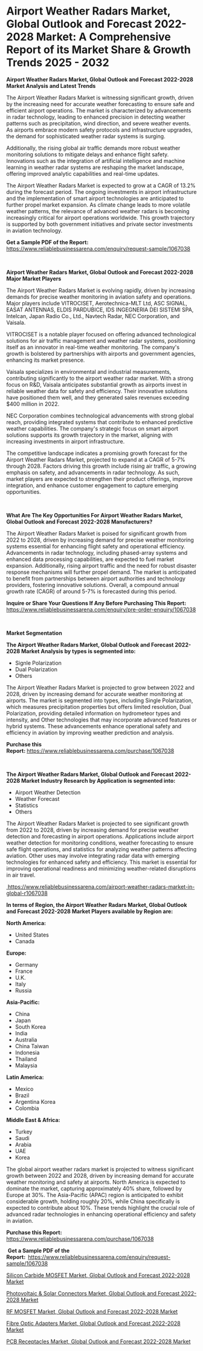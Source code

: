 <p><h1>Airport Weather Radars Market, Global Outlook and Forecast 2022-2028 Market: A Comprehensive Report of its Market Share & Growth Trends 2025 - 2032</h1></p><p><strong>Airport Weather Radars Market, Global Outlook and Forecast 2022-2028 Market Analysis and Latest Trends</strong></p>
<p><p>The Airport Weather Radars Market is witnessing significant growth, driven by the increasing need for accurate weather forecasting to ensure safe and efficient airport operations. The market is characterized by advancements in radar technology, leading to enhanced precision in detecting weather patterns such as precipitation, wind direction, and severe weather events. As airports embrace modern safety protocols and infrastructure upgrades, the demand for sophisticated weather radar systems is surging.</p><p>Additionally, the rising global air traffic demands more robust weather monitoring solutions to mitigate delays and enhance flight safety. Innovations such as the integration of artificial intelligence and machine learning in weather radar systems are reshaping the market landscape, offering improved analytic capabilities and real-time updates.</p><p>The Airport Weather Radars Market is expected to grow at a CAGR of 13.2% during the forecast period. The ongoing investments in airport infrastructure and the implementation of smart airport technologies are anticipated to further propel market expansion. As climate change leads to more volatile weather patterns, the relevance of advanced weather radars is becoming increasingly critical for airport operations worldwide. This growth trajectory is supported by both government initiatives and private sector investments in aviation technology.</p></p>
<p><strong>Get a Sample PDF of the Report:&nbsp;</strong> <a href="https://www.reliablebusinessarena.com/enquiry/request-sample/1067038?utm_campaign=2039&utm_medium=2&utm_source=Github&utm_content=ia&utm_term=21032025&utm_id=airport-weather-radars-market-global-outlook-and-forecast-2022-2028">https://www.reliablebusinessarena.com/enquiry/request-sample/1067038</a></p>
<p>&nbsp;</p>
<p><strong>Airport Weather Radars Market, Global Outlook and Forecast 2022-2028 Major Market Players</strong></p>
<p><p>The Airport Weather Radars Market is evolving rapidly, driven by increasing demands for precise weather monitoring in aviation safety and operations. Major players include VITROCISET, Aerotechnica-MLT Ltd, ASC SIGNAL, EASAT ANTENNAS, ELDIS PARDUBICE, IDS INGEGNERIA DEI SISTEMI SPA, Intelcan, Japan Radio Co., Ltd., Navtech Radar, NEC Corporation, and Vaisala.</p><p>VITROCISET is a notable player focused on offering advanced technological solutions for air traffic management and weather radar systems, positioning itself as an innovator in real-time weather monitoring. The company's growth is bolstered by partnerships with airports and government agencies, enhancing its market presence.</p><p>Vaisala specializes in environmental and industrial measurements, contributing significantly to the airport weather radar market. With a strong focus on R&D, Vaisala anticipates substantial growth as airports invest in reliable weather data for safety and efficiency. Their innovative solutions have positioned them well, and they generated sales revenues exceeding $400 million in 2022.</p><p>NEC Corporation combines technological advancements with strong global reach, providing integrated systems that contribute to enhanced predictive weather capabilities. The company's strategic focus on smart airport solutions supports its growth trajectory in the market, aligning with increasing investments in airport infrastructure.</p><p>The competitive landscape indicates a promising growth forecast for the Airport Weather Radars Market, projected to expand at a CAGR of 5-7% through 2028. Factors driving this growth include rising air traffic, a growing emphasis on safety, and advancements in radar technology. As such, market players are expected to strengthen their product offerings, improve integration, and enhance customer engagement to capture emerging opportunities.</p></p>
<p>&nbsp;</p>
<p><strong>What Are The Key Opportunities For Airport Weather Radars Market, Global Outlook and Forecast 2022-2028 Manufacturers?</strong></p>
<p><p>The Airport Weather Radars Market is poised for significant growth from 2022 to 2028, driven by increasing demand for precise weather monitoring systems essential for enhancing flight safety and operational efficiency. Advancements in radar technology, including phased-array systems and enhanced data processing capabilities, are expected to fuel market expansion. Additionally, rising airport traffic and the need for robust disaster response mechanisms will further propel demand. The market is anticipated to benefit from partnerships between airport authorities and technology providers, fostering innovative solutions. Overall, a compound annual growth rate (CAGR) of around 5-7% is forecasted during this period.</p></p>
<p><strong>Inquire or Share Your Questions If Any Before Purchasing This Report:</strong> <a href="https://www.reliablebusinessarena.com/enquiry/pre-order-enquiry/1067038?utm_campaign=2039&utm_medium=2&utm_source=Github&utm_content=ia&utm_term=21032025&utm_id=airport-weather-radars-market-global-outlook-and-forecast-2022-2028">https://www.reliablebusinessarena.com/enquiry/pre-order-enquiry/1067038</a></p>
<p>&nbsp;</p>
<p><strong>Market Segmentation</strong></p>
<p><strong>The Airport Weather Radars Market, Global Outlook and Forecast 2022-2028 Market Analysis by types is segmented into:</strong></p>
<p><ul><li>Signle Polarization</li><li>Dual Polarization</li><li>Others</li></ul></p>
<p><p>The Airport Weather Radars Market is projected to grow between 2022 and 2028, driven by increasing demand for accurate weather monitoring at airports. The market is segmented into types, including Single Polarization, which measures precipitation properties but offers limited resolution, Dual Polarization, providing detailed information on hydrometeor types and intensity, and Other technologies that may incorporate advanced features or hybrid systems. These advancements enhance operational safety and efficiency in aviation by improving weather prediction and analysis.</p></p>
<p><strong>Purchase this Report:&nbsp;</strong><a href="https://www.reliablebusinessarena.com/purchase/1067038?utm_campaign=2039&utm_medium=2&utm_source=Github&utm_content=ia&utm_term=21032025&utm_id=airport-weather-radars-market-global-outlook-and-forecast-2022-2028">https://www.reliablebusinessarena.com/purchase/1067038</a></p>
<p>&nbsp;</p>
<p><strong>The Airport Weather Radars Market, Global Outlook and Forecast 2022-2028 Market Industry Research by Application is segmented into:</strong></p>
<p><ul><li>Airport Weather Detection</li><li>Weather Forecast</li><li>Statistics</li><li>Others</li></ul></p>
<p><p>The Airport Weather Radars Market is projected to see significant growth from 2022 to 2028, driven by increasing demand for precise weather detection and forecasting in airport operations. Applications include airport weather detection for monitoring conditions, weather forecasting to ensure safe flight operations, and statistics for analyzing weather patterns affecting aviation. Other uses may involve integrating radar data with emerging technologies for enhanced safety and efficiency. This market is essential for improving operational readiness and minimizing weather-related disruptions in air travel.</p></p>
<p><a href="https://www.reliablebusinessarena.com/airport-weather-radars-market-in-global-r1067038?utm_campaign=2039&utm_medium=2&utm_source=Github&utm_content=ia&utm_term=21032025&utm_id=airport-weather-radars-market-global-outlook-and-forecast-2022-2028">&nbsp;https://www.reliablebusinessarena.com/airport-weather-radars-market-in-global-r1067038</a></p>
<p><strong>In terms of Region, the Airport Weather Radars Market, Global Outlook and Forecast 2022-2028 Market Players available by Region are:</strong></p>
<p>
    <p> <strong> North America: </strong>
        <ul>
            <li>United States</li>
            <li>Canada</li>
        </ul>
        </p> 
    <p> <strong> Europe: </strong>
        <ul>
            <li>Germany</li>
            <li>France</li>
            <li>U.K.</li>
            <li>Italy</li>
            <li>Russia</li>
        </ul>
        </p> 
    <p> <strong> Asia-Pacific: </strong>
        <ul>
            <li>China</li>
            <li>Japan</li>
            <li>South Korea</li>
            <li>India</li>
            <li>Australia</li>
            <li>China Taiwan</li>
            <li>Indonesia</li>
            <li>Thailand</li>
            <li>Malaysia</li>
        </ul>
        </p> 
    <p> <strong> Latin America: </strong>
        <ul>
            <li>Mexico</li>
            <li>Brazil</li>
            <li>Argentina Korea</li>
            <li>Colombia</li>
        </ul>
        </p> 
    <p> <strong> Middle East & Africa: </strong>
        <ul>
            <li>Turkey</li>
            <li>Saudi</li>
            <li>Arabia</li>
            <li>UAE</li>
            <li>Korea</li>
        </ul>
    </p>
    </p>
<p><p>The global airport weather radars market is projected to witness significant growth between 2022 and 2028, driven by increasing demand for accurate weather monitoring and safety at airports. North America is expected to dominate the market, capturing approximately 40% share, followed by Europe at 30%. The Asia-Pacific (APAC) region is anticipated to exhibit considerable growth, holding roughly 20%, while China specifically is expected to contribute about 10%. These trends highlight the crucial role of advanced radar technologies in enhancing operational efficiency and safety in aviation.</p></p>
<p><strong>Purchase this Report: </strong><a href="https://www.reliablebusinessarena.com/purchase/1067038?utm_campaign=2039&utm_medium=2&utm_source=Github&utm_content=ia&utm_term=21032025&utm_id=airport-weather-radars-market-global-outlook-and-forecast-2022-2028">https://www.reliablebusinessarena.com/purchase/1067038</a></p>
<p>&nbsp;<strong>Get a Sample PDF of the Report:&nbsp;&nbsp;</strong><a href="https://www.reliablebusinessarena.com/enquiry/request-sample/1067038?utm_campaign=2039&utm_medium=2&utm_source=Github&utm_content=ia&utm_term=21032025&utm_id=airport-weather-radars-market-global-outlook-and-forecast-2022-2028">https://www.reliablebusinessarena.com/enquiry/request-sample/1067038</a></p>
<p><strong></strong></p>
<p><p><a href="https://github.com/awwqamet/Market-Research-Report-List-1/blob/main/silicon-carbide-mosfet-market-global-outlook-and-forecast-2022-2028-market.md?utm_campaign=2039&utm_medium=2&utm_source=Github&utm_content=ia&utm_term=21032025&utm_id=airport-weather-radars-market-global-outlook-and-forecast-2022-2028">Silicon Carbide MOSFET Market, Global Outlook and Forecast 2022-2028 Market</a></p><p><a href="https://github.com/yodhafirorae/Market-Research-Report-List-1/blob/main/photovoltaic-solar-connectors-market-global-outlook-and-forecast-2022-2028-market.md?utm_campaign=2039&utm_medium=2&utm_source=Github&utm_content=ia&utm_term=21032025&utm_id=airport-weather-radars-market-global-outlook-and-forecast-2022-2028">Photovoltaic & Solar Connectors Market, Global Outlook and Forecast 2022-2028 Market</a></p><p><a href="https://github.com/stuwinawisa/Market-Research-Report-List-1/blob/main/rf-mosfet-market-global-outlook-and-forecast-2022-2028-market.md?utm_campaign=2039&utm_medium=2&utm_source=Github&utm_content=ia&utm_term=21032025&utm_id=airport-weather-radars-market-global-outlook-and-forecast-2022-2028">RF MOSFET Market, Global Outlook and Forecast 2022-2028 Market</a></p><p><a href="https://github.com/marcayaminig/Market-Research-Report-List-1/blob/main/fibre-optic-adapters-market-global-outlook-and-forecast-2022-2028-market.md?utm_campaign=2039&utm_medium=2&utm_source=Github&utm_content=ia&utm_term=21032025&utm_id=airport-weather-radars-market-global-outlook-and-forecast-2022-2028">Fibre Optic Adapters Market, Global Outlook and Forecast 2022-2028 Market</a></p><p><a href="https://github.com/chillwervenu/Market-Research-Report-List-1/blob/main/pcb-receptacles-market-global-outlook-and-forecast-2022-2028-market.md?utm_campaign=2039&utm_medium=2&utm_source=Github&utm_content=ia&utm_term=21032025&utm_id=airport-weather-radars-market-global-outlook-and-forecast-2022-2028">PCB Receptacles Market, Global Outlook and Forecast 2022-2028 Market</a></p></p>